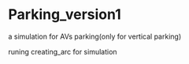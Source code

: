 # Parking_version1
a simulation for AVs parking(only for vertical parking)

runing creating_arc for simulation
